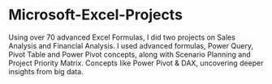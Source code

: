 # Microsoft-Excel-Projects
 Using over 70 advanced Excel Formulas, I did two projects on Sales Analysis and Financial Analysis. I used advanced formulas, Power Query, Pivot Table and Power Pivot concepts, along with Scenario Planning and Project Priority Matrix. Concepts like Power Pivot & DAX, uncovering deeper insights from big  data. 
